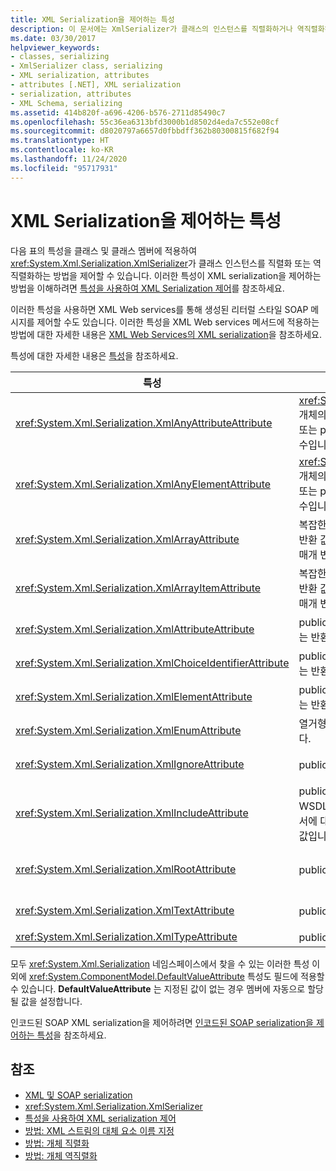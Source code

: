 ```yaml
---
title: XML Serialization을 제어하는 특성
description: 이 문서에는 XmlSerializer가 클래스의 인스턴스를 직렬화하거나 역직렬화하는 방법을 제어하기 위해 클래스 및 클래스 멤버에 적용할 수 있는 특성이 포함되어 있습니다.
ms.date: 03/30/2017
helpviewer_keywords:
- classes, serializing
- XmlSerializer class, serializing
- XML serialization, attributes
- attributes [.NET], XML serialization
- serialization, attributes
- XML Schema, serializing
ms.assetid: 414b820f-a696-4206-b576-2711d85490c7
ms.openlocfilehash: 55c36ea6313bfd3000b1d8502d4eda7c552e08cf
ms.sourcegitcommit: d8020797a6657d0fbbdff362b80300815f682f94
ms.translationtype: HT
ms.contentlocale: ko-KR
ms.lasthandoff: 11/24/2020
ms.locfileid: "95717931"
---
```

# <a name="attributes-that-control-xml-serialization"></a>XML Serialization을 제어하는 특성

다음 표의 특성을 클래스 및 클래스 멤버에 적용하여 <xref:System.Xml.Serialization.XmlSerializer>가 클래스 인스턴스를 직렬화 또는 역직렬화하는 방법을 제어할 수 있습니다. 이러한 특성이 XML serialization을 제어하는 방법을 이해하려면 [특성을 사용하여 XML Serialization 제어](controlling-xml-serialization-using-attributes.md)를 참조하세요.  
  
 이러한 특성을 사용하면 XML Web services를 통해 생성된 리터럴 스타일 SOAP 메시지를 제어할 수도 있습니다. 이러한 특성을 XML Web services 메서드에 적용하는 방법에 대한 자세한 내용은 [XML Web Services의 XML serialization](xml-serialization-with-xml-web-services.md)을 참조하세요.  
  
 특성에 대한 자세한 내용은 [특성](../attributes/index.md)을 참조하세요.  
  
|특성|적용 대상|설명|  
|---------------|----------------|---------------|  
|<xref:System.Xml.Serialization.XmlAnyAttributeAttribute>|<xref:System.Xml.XmlAttribute> 개체의 배열을 반환하는 반환 값 또는 public 필드, 속성, 매개 변수입니다.|역직렬화할 때 배열은 스키마에 알려지지 않은 모든 XML 특성을 나타내는 <xref:System.Xml.XmlAttribute> 개체로 채워집니다.|  
|<xref:System.Xml.Serialization.XmlAnyElementAttribute>|<xref:System.Xml.XmlElement> 개체의 배열을 반환하는 반환 값 또는 public 필드, 속성, 매개 변수입니다.|역직렬화할 때 배열은 스키마에 알려지지 않은 모든 XML 요소를 나타내는 <xref:System.Xml.XmlElement> 개체로 채워집니다.|  
|<xref:System.Xml.Serialization.XmlArrayAttribute>|복잡한 개체의 배열을 반환하는 반환 값 또는 public 필드, 특성, 매개 변수입니다.|배열의 멤버는 XML 배열의 멤버로 생성됩니다.|  
|<xref:System.Xml.Serialization.XmlArrayItemAttribute>|복잡한 개체의 배열을 반환하는 반환 값 또는 public 필드, 특성, 매개 변수입니다.|배열에 삽입할 수 있는 파생된 형식입니다. 일반적으로 <xref:System.Xml.Serialization.XmlArrayAttribute>와 함께 적용됩니다.|  
|<xref:System.Xml.Serialization.XmlAttributeAttribute>|public 필드, 속성, 매개 변수 또는 반환 값입니다.|멤버는 XML 특성으로 serialize됩니다.|  
|<xref:System.Xml.Serialization.XmlChoiceIdentifierAttribute>|public 필드, 속성, 매개 변수 또는 반환 값입니다.|멤버는 열거형을 사용하여 명확히 할 수 있습니다.|  
|<xref:System.Xml.Serialization.XmlElementAttribute>|public 필드, 속성, 매개 변수 또는 반환 값입니다.|필드 또는 속성은 XML 요소로 serialize됩니다.|  
|<xref:System.Xml.Serialization.XmlEnumAttribute>|열거형 식별자인 public 필드입니다.|열거형 멤버의 요소 이름입니다.|  
|<xref:System.Xml.Serialization.XmlIgnoreAttribute>|public 속성 및 필드입니다.|속성 또는 필드는 포함 클래스가 serialize될 때 무시되어야 합니다.|  
|<xref:System.Xml.Serialization.XmlIncludeAttribute>|public 파생 클래스 선언 및 WSDL(웹 서비스 설명 언어) 문서에 대한 public 메서드의 반환 값입니다.|스키마를 생성할 때 클래스를 포함해야 합니다(serialize될 때 인식되도록).|  
|<xref:System.Xml.Serialization.XmlRootAttribute>|public 클래스 선언입니다.|특성 대상의 XML 직렬화를 XML 루트 요소로 제어합니다. 특성을 사용하여 네임스페이스와 요소 이름을 지정합니다.|  
|<xref:System.Xml.Serialization.XmlTextAttribute>|public 속성 및 필드입니다.|속성 또는 필드는 XML 텍스트로 serialize되어야 합니다.|  
|<xref:System.Xml.Serialization.XmlTypeAttribute>|public 클래스 선언입니다.|XML 형식의 이름 및 네임스페이스입니다.|  
  
 모두 <xref:System.Xml.Serialization> 네임스페이스에서 찾을 수 있는 이러한 특성 이외에 <xref:System.ComponentModel.DefaultValueAttribute> 특성도 필드에 적용할 수 있습니다. **DefaultValueAttribute** 는 지정된 값이 없는 경우 멤버에 자동으로 할당될 값을 설정합니다.  
  
 인코드된 SOAP XML serialization을 제어하려면 [인코드된 SOAP serialization을 제어하는 특성](attributes-that-control-encoded-soap-serialization.md)을 참조하세요.  
  
## <a name="see-also"></a>참조

- [XML 및 SOAP serialization](xml-and-soap-serialization.md)
- <xref:System.Xml.Serialization.XmlSerializer>
- [특성을 사용하여 XML serialization 제어](controlling-xml-serialization-using-attributes.md)
- [방법: XML 스트림의 대체 요소 이름 지정](how-to-specify-an-alternate-element-name-for-an-xml-stream.md)
- [방법: 개체 직렬화](how-to-serialize-an-object.md)
- [방법: 개체 역직렬화](how-to-deserialize-an-object.md)
